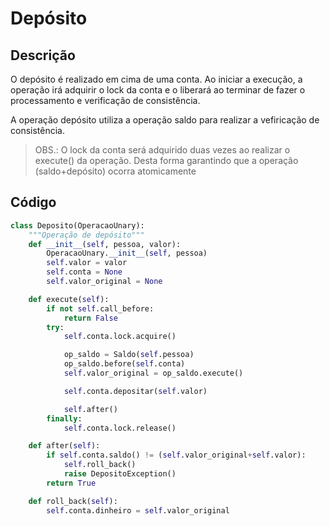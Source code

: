 # Depósito

## Descrição

O depósito é realizado em cima de uma conta. Ao iniciar a execução, a operação irá adquirir o lock da conta e o liberará ao terminar de fazer o processamento e verificação de consistência.

A operação depósito utiliza a operação saldo para realizar a vefiricação de consistência.

> OBS.: O lock da conta será adquirido duas vezes ao realizar o execute\(\) da operação. Desta forma garantindo que a operação \(saldo+depósito\) ocorra atomicamente

## Código

```py
class Deposito(OperacaoUnary):
    """Operação de depósito"""
    def __init__(self, pessoa, valor):
        OperacaoUnary.__init__(self, pessoa)
        self.valor = valor
        self.conta = None
        self.valor_original = None

    def execute(self):
        if not self.call_before:
            return False
        try:
            self.conta.lock.acquire()

            op_saldo = Saldo(self.pessoa)
            op_saldo.before(self.conta)
            self.valor_original = op_saldo.execute()

            self.conta.depositar(self.valor)

            self.after()
        finally:
            self.conta.lock.release()

    def after(self):
        if self.conta.saldo() != (self.valor_original+self.valor):
            self.roll_back()
            raise DepositoException()
        return True

    def roll_back(self):
        self.conta.dinheiro = self.valor_original
```
